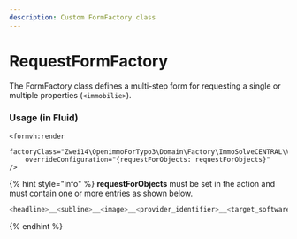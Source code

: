 ```yaml
---
description: Custom FormFactory class
---
```


# RequestFormFactory

The FormFactory class defines a multi-step form for requesting a single or multiple properties \(`<immobilie>`\).

### Usage \(in Fluid\)

```markup
<formvh:render
    factoryClass="Zwei14\OpenimmoForTypo3\Domain\Factory\ImmoSolveCENTRAL\V30\Request\RequestFormFactory"
    overrideConfiguration="{requestForObjects: requestForObjects}"
/>
```

{% hint style="info" %}
**requestForObjects** must be set in the action and must contain one or more entries as shown below.

```bash
<headline>__<subline>__<image>__<provider_identifier>__<target_software>__<target_version>;
```
{% endhint %}



